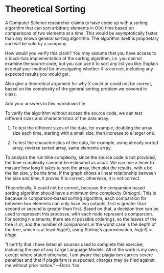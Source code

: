 # Theoretical Sorting

A Computer Science researcher claims to have come up with a sorting algorithm
that can sort arbitrary elements in $O(n)$ time based on comparisons of two
elements at a time. This would be asymptotically faster than any known general
sorting algorithm. The algorithm itself is proprietary and will be sold by a
company.

How would you verify this claim? You may assume that you have access to a
black-box implementation of the sorting algorithm, i.e. you cannot examine the
source code, but you can use it to sort any list you like. Explain in detail
your method for investigating whether X is correct, including any expected
results you would get.

Also give a theoretical argument for why X could or could not be correct, based
on the complexity of the general sorting problem we covered in class.

Add your answers to this markdown file.

To verify the algorithm without access the source code, we can test different sizes and characteristics of the data array.

1. To test the different sizes of the data, for example, doubling the array size each time, starting with a small size, then increase to a larger one.

2. To test the characteristics of the data, for example, using already sorted array, reverse sorted array, same elements array.

To analysis the run time complexity, since the source code is not provided, the time complexity cannnot be estimated as usual. We can use a timer to masure how long it takes to sort the array, then plot the results, with x be the list size, y be the time. If the graph shows a linear relationship between the size and time, it proves X is correct, otherwise, it is not correct.

Theoretically, X could not be correct, becuase the comparsion based sorting algorithm should have a minimum time complexity $O(nlogn)$. This is because in comparsion-based sorting algorithm, each comparsion for between two elements can only have two outputs, first is greater than second or second is greater than first. Based on that, a decision tree can be used to represent this processe, with each node represent a comparsion. For sorting n elements, there are n! possible orderings, so the leaves of the tree is $n!$, and the number of comparsions in the worst case is the depth of the tree, which is at least $log(n!)$, using Stirling's approximation, $log(n!)=nlogn$

“I certify that I have listed all sources used to complete this exercise, including the use of any Large Language Models. All of the work is my own, except where stated otherwise. I am aware that plagiarism carries severe penalties and that if plagiarism is suspected, charges may be filed against me without prior notice.” --Doris Yan
